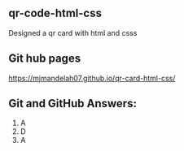## qr-code-html-css
Designed a qr card with html and csss

## Git hub pages
https://mjmandelah07.github.io/qr-card-html-css/



## Git and GitHub Answers:
1. A
2. D
3. A

